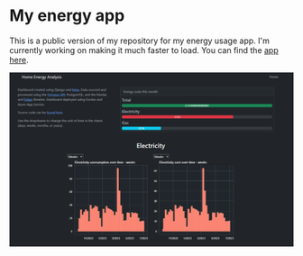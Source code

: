 # My energy app
This is a public version of my repository for my energy usage app. I'm currently working on making it much faster to load.
You can find the [app here](http://durant.azurewebsites.net/).

![front page](frontpage.PNG)
